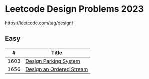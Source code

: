 # Leetcode Design Problems 2023

https://leetcode.com/tag/design/

## Easy

| # | Title |
|--|---|
|1603| [Design Parking System](https://leetcode.com/problems/design-parking-system/)|
|1656| [Design an Ordered Stream](https://leetcode.com/problems/design-an-ordered-stream/)|